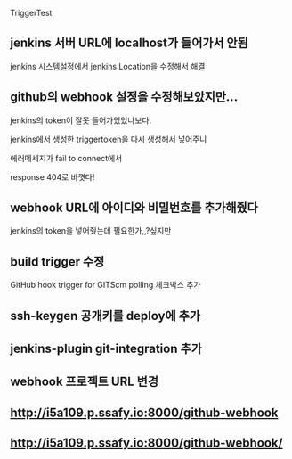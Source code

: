 TriggerTest

## jenkins 서버 URL에 localhost가 들어가서 안됨

jenkins 시스템설정에서 jenkins Location을 수정해서 해결



## github의 webhook 설정을 수정해보았지만...

jenkins의 token이 잘못 들어가있었나보다. 

jenkins에서 생성한 triggertoken을 다시 생성해서 넣어주니 

에러메세지가 fail to connect에서

response 404로 바꼇다!

## webhook URL에 아이디와 비밀번호를 추가해줬다

jenkins의 token을 넣어줬는데 필요한가,,?싶지만



## build trigger 수정

GitHub hook trigger for GITScm polling 체크박스 추가



## ssh-keygen 공개키를 deploy에 추가

## jenkins-plugin git-integration 추가

## webhook 프로젝트 URL 변경

## http://i5a109.p.ssafy.io:8000/github-webhook

## http://i5a109.p.ssafy.io:8000/github-webhook/